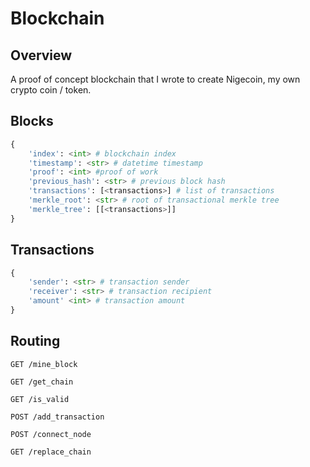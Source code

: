 # Blockchain

## Overview
A proof of concept blockchain that I wrote to create Nigecoin, my own crypto coin / token. 

## Blocks
```python
{
	'index': <int> # blockchain index
	'timestamp': <str> # datetime timestamp
	'proof': <int> #proof of work
	'previous_hash': <str> # previous block hash
	'transactions': [<transactions>] # list of transactions
	'merkle_root': <str> # root of transactional merkle tree
	'merkle_tree': [[<transactions>]]
}
```
## Transactions
```python
{
	'sender': <str> # transaction sender
	'receiver': <str> # transaction recipient
	'amount' <int> # transaction amount
}
```

## Routing


`GET /mine_block`

`GET /get_chain`

`GET /is_valid`

`POST /add_transaction`

`POST /connect_node`

`GET /replace_chain`